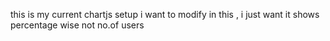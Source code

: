 this is my current chartjs setup i want to modify in this , i just want it shows percentage wise not no.of users 

<script>
    let chartInstance;

    function loadChartData() {
        const fromDate = document.getElementById("fromDate").value;
        const toDate = document.getElementById("toDate").value;
        const attemptType = document.getElementById("attemptType").value;
        const token = document.getElementById("requestVerificationToken").value;


        if (!fromDate && !toDate) {
            alert("Please select at least one date.");
            return;
        }
      

        fetch('/Report/GraphReport', {
            method: 'POST',
            headers: {
                'Content-Type': 'application/x-www-form-urlencoded',
                'RequestVerificationToken': token
            },
            body: `fromDate=${fromDate}&toDate=${toDate}&attemptType=${attemptType}`
        })
            .then(res => {
                if (!res.ok) {
                    throw new Error("Failed to fetch data");
                }
                return res.json();
            })
            .then(data => {
                if (!data || data.length === 0) {
                    alert("No data available for the selected date range.");
                    if (chartInstance) chartInstance.destroy();
                    return;
                }

                const labels = [...new Set(data.map(d => d.attemptDate))];
                const ranges = ['0-2', '3-5', '6-10', '10+'];
                const colors = {
                    '0-2': 'blue',
                    '3-5': 'orange',
                    '6-10': 'green',
                    '10+': 'red',
                };


                const datasets = ranges.map(range => ({
                    label: range,
                    borderColor: colors[range],
                    backgroundColor: colors[range],
                    tension: 0.3,
                    fill: false,
                    data: labels.map(date => {
                        const match = data.find(d => d.attemptDate === date && d.attemptRange === range);
                        return match ? match.numberOfUsers : 0;
                    })
                }));

                if (chartInstance) chartInstance.destroy();

                chartInstance = new Chart(document.getElementById('attemptChart'), {
                    type: 'line',
                    data: {
                        labels: labels,
                        datasets: datasets
                    },
                    options: {
                        responsive: true,
                        plugins: {
                            title: {
                                display: true,
                                text: `${attemptType} Attempt Distribution by Date`
                            },
                            legend: {
                                position: 'top'
                            }
                        },
                        scales: {
                            y: {
                                beginAtZero: true,
                                title: {
                                    font: {
                                        weight: 'bold',
                                        size: 11
                                    },

                                    display: true,
                                    text: 'Number of Users'
                                }
                            },
                            x: {
                                title: {
                                    display: true,
                                    text: 'Date'
                                }
                            }
                        }
                    }
                });
            })
            .catch(error => {
                console.error("Error fetching data:", error);
                alert("Failed to load data.");
            });
    }

   
    document.addEventListener('DOMContentLoaded', loadChartData);
</script>
